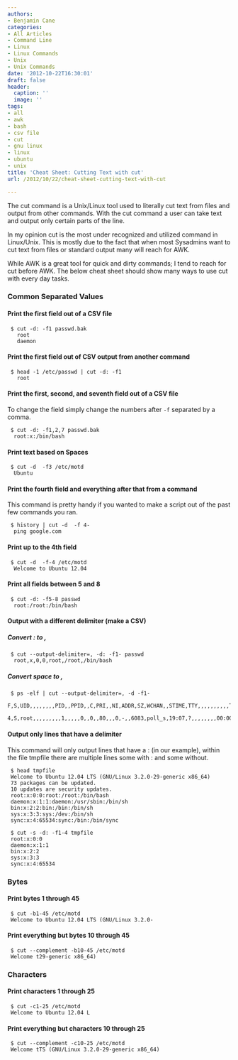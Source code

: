 ```yaml
---
authors:
- Benjamin Cane
categories:
- All Articles
- Command Line
- Linux
- Linux Commands
- Unix
- Unix Commands
date: '2012-10-22T16:30:01'
draft: false
header:
  caption: ''
  image: ''
tags:
- all
- awk
- bash
- csv file
- cut
- gnu linux
- linux
- ubuntu
- unix
title: 'Cheat Sheet: Cutting Text with cut'
url: /2012/10/22/cheat-sheet-cutting-text-with-cut

---
```


The cut command is a Unix/Linux tool used to literally cut text from files and output from other commands. With the cut command a user can take text and output only certain parts of the line.

In my opinion cut is the most under recognized and utilized command in Linux/Unix. This is mostly due to the fact that when most Sysadmins want to cut text from files or standard output many will reach for AWK.

While AWK is a great tool for quick and dirty commands; I tend to reach for cut before AWK. The below cheat sheet should show many ways to use cut with every day tasks.

### Common Separated Values

#### Print the first field out of a CSV file
     
     $ cut -d: -f1 passwd.bak 
       root
       daemon

#### Print the first field out of CSV output from another command
     
     $ head -1 /etc/passwd | cut -d: -f1 
       root

#### Print the first, second, and seventh field out of a CSV file

To change the field simply change the numbers after `-f` separated by a comma.
     
     $ cut -d: -f1,2,7 passwd.bak 
      root:x:/bin/bash

#### Print text based on Spaces
     
     $ cut -d  -f3 /etc/motd 
      Ubuntu

#### Print the fourth field and everything after that from a command

This command is pretty handy if you wanted to make a script out of the past few commands you ran.
     
     $ history | cut -d  -f 4- 
      ping google.com

#### Print up to the 4th field
     
     $ cut -d  -f-4 /etc/motd 
      Welcome to Ubuntu 12.04

#### Print all fields between 5 and 8
     
     $ cut -d: -f5-8 passwd 
      root:/root:/bin/bash

#### Output with a different delimiter (make a CSV)

##### Convert : to ,
     
     $ cut --output-delimiter=, -d: -f1- passwd 
      root,x,0,0,root,/root,/bin/bash

##### Convert space to ,
     
     $ ps -elf | cut --output-delimiter=, -d -f1-
     F,S,UID,,,,,,,,PID,,PPID,,C,PRI,,NI,ADDR,SZ,WCHAN,,STIME,TTY,,,,,,,,,,TIME,CMD
     4,S,root,,,,,,,,,1,,,,,0,,0,,80,,,0,-,,6083,poll_s,19:07,?,,,,,,,,00:00:12,/sbin/init

#### Output only lines that have a delimiter

This command will only output lines that have a : (in our example), within the file tmpfile there are multiple lines some with : and some without.
     
     $ head tmpfile
     Welcome to Ubuntu 12.04 LTS (GNU/Linux 3.2.0-29-generic x86_64)
     73 packages can be updated.
     10 updates are security updates.
     root:x:0:0:root:/root:/bin/bash
     daemon:x:1:1:daemon:/usr/sbin:/bin/sh
     bin:x:2:2:bin:/bin:/bin/sh
     sys:x:3:3:sys:/dev:/bin/sh
     sync:x:4:65534:sync:/bin:/bin/sync

     $ cut -s -d: -f1-4 tmpfile
     root:x:0:0
     daemon:x:1:1
     bin:x:2:2
     sys:x:3:3
     sync:x:4:65534

### Bytes

#### Print bytes 1 through 45
     
     $ cut -b1-45 /etc/motd
     Welcome to Ubuntu 12.04 LTS (GNU/Linux 3.2.0-

#### Print everything but bytes 10 through 45
     
     $ cut --complement -b10-45 /etc/motd
     Welcome t29-generic x86_64)

### Characters

#### Print characters 1 through 25
     
     $ cut -c1-25 /etc/motd
     Welcome to Ubuntu 12.04 L

#### Print everything but characters 10 through 25
     
     $ cut --complement -c10-25 /etc/motd
     Welcome tTS (GNU/Linux 3.2.0-29-generic x86_64)
